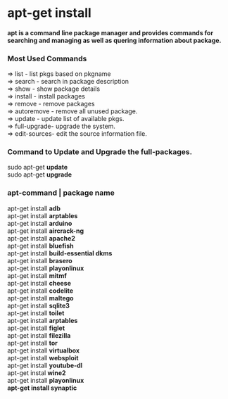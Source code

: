 # apt-get install 
#### apt is a command line package manager and provides commands for searching and managing as well as quering information about package.
### Most Used Commands
=> list        - list pkgs based on pkgname <br/>
=> search      - search in package description <br/>
=> show        - show package details <br/>
=> install     - install packages <br/>
=> remove      - remove packages <br/>
=> autoremove  - remove all unused package. <br/>
=> update      - update list of available pkgs. <br/>
=> full-upgrade- upgrade the system. <br/>
=> edit-sources- edit the source information file. <br/>

### Command to Update and Upgrade the full-packages. 
sudo apt-get <b>update</b> <br/>
sudo apt-get <b>upgrade</b> <br/>

### apt-command | package name
apt-get install <b>adb</b> <br/>
apt-get install <b>arptables</b> <br/>
apt-get install <b>arduino</b> <br/>
apt-get install <b>aircrack-ng</b> <br/>
apt-get install <b>apache2</b> <br/>
apt-get install <b>bluefish</b> <br/>
apt-get install <b>build-essential dkms</b> <br/>
apt-get install <b>brasero</b> <br/>
apt-get install <b>playonlinux</b> <br/>
apt-get install <b>mitmf</b> <br/>
apt-get install <b>cheese</b> <br/>
apt-get install <b>codelite</b> <br/>
apt-get install <b>maltego</b> <br/>
apt-get install <b>sqlite3</b> <br/>
apt-get install <b>toilet</b> <br/>
apt-get install <b>arptables</b> <br/>
apt-get install <b>figlet</b> <br/>
apt-get install <b>filezilla</b> <br/>
apt-get install <b>tor</b> <br/>
apt-get install <b>virtualbox</b> <br/>
apt-get install <b>websploit</b> <br/>
apt-get install <b>youtube-dl</b> <br/>
apt-get instal <b>wine2</b> <br/>
apt-get install <b><b>playonlinux</b> <br/>
apt-get install <b>synaptic</b> <br/>

